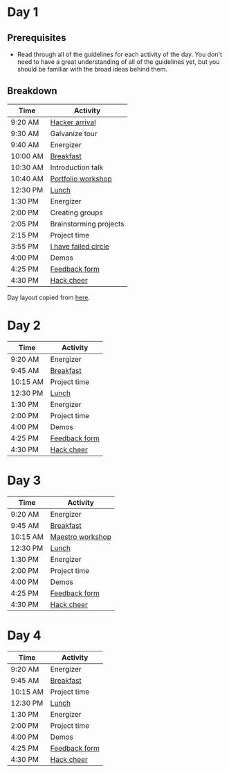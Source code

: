 # Day 1

## Prerequisites

- Read through all of the guidelines for each activity of the day. You don't
  need to have a great understanding of all of the guidelines yet, but you
  should be familiar with the broad ideas behind them.

## Breakdown

| Time     | Activity                                                     |
| -------- | ------------------------------------------------------------ |
| 9:20 AM  | [Hacker arrival](activities.md#hacker-arrival)               |
| 9:30 AM  | Galvanize tour                                               |
| 9:40 AM  | Energizer                                                    |
| 10:00 AM | [Breakfast](activities.md#breakfast)                         |
| 10:30 AM | Introduction talk                                            |
| 10:40 AM | [Portfolio workshop](activities.md#portfolio)                |
| 12:30 PM | [Lunch](activities.md#lunch)                                 |
| 1:30 PM  | Energizer                                                    |
| 2:00 PM  | Creating groups                                              |
| 2:05 PM  | Brainstorming projects                                       |
| 2:15 PM  | Project time                                                 |
| 3:55 PM  | [I have failed circle](activities.md#i-have-failed-activity) |
| 4:00 PM  | Demos                                                        |
| 4:25 PM  | [Feedback form](activities.md#feedback-forms)                |
| 4:30 PM  | [Hack cheer](activities.md#finishing-off-the-day)            |

Day layout copied from [here](../prep/meetings/15-07-27_sprint_discuss.md).

# Day 2

| Time     | Activity                                          |
| -------- | ------------------------------------------------- |
| 9:20 AM  | Energizer                                         |
| 9:45 AM  | [Breakfast](activities.md#breakfast)              |
| 10:15 AM | Project time                                      |
| 12:30 PM | [Lunch](activities.md#lunch)                      |
| 1:30 PM  | Energizer                                         |
| 2:00 PM  | Project time                                      |
| 4:00 PM  | Demos                                             |
| 4:25 PM  | [Feedback form](activities.md#feedback-forms)     |
| 4:30 PM  | [Hack cheer](activities.md#finishing-off-the-day) |

# Day 3

| Time     | Activity                                          |
| -------- | ------------------------------------------------- |
| 9:20 AM  | Energizer                                         |
| 9:45 AM  | [Breakfast](activities.md#breakfast)              |
| 10:15 AM | [Maestro workshop](activities.md#maestro)         |
| 12:30 PM | [Lunch](activities.md#lunch)                      |
| 1:30 PM  | Energizer                                         |
| 2:00 PM  | Project time                                      |
| 4:00 PM  | Demos                                             |
| 4:25 PM  | [Feedback form](activities.md#feedback-forms)     |
| 4:30 PM  | [Hack cheer](activities.md#finishing-off-the-day) |

# Day 4

| Time     | Activity                                          |
| -------- | ------------------------------------------------- |
| 9:20 AM  | Energizer                                         |
| 9:45 AM  | [Breakfast](activities.md#breakfast)              |
| 10:15 AM | Project time                                      |
| 12:30 PM | [Lunch](activities.md#lunch)                      |
| 1:30 PM  | Energizer                                         |
| 2:00 PM  | Project time                                      |
| 4:00 PM  | Demos                                             |
| 4:25 PM  | [Feedback form](activities.md#feedback-forms)     |
| 4:30 PM  | [Hack cheer](activities.md#finishing-off-the-day) |
